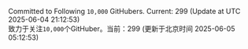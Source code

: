 Committed to Following `10,000` GitHubers. Current: <!-- FOLLOWING_COUNT -->299<!-- FOLLOWING_COUNT --> (Update at UTC <!-- LAST_UPDATED -->2025-06-04 21:12:53<!-- LAST_UPDATED -->)<br>
致力于关注`10,000`个GitHuber。当前：<!-- FOLLOWING_COUNT -->299<!-- FOLLOWING_COUNT --> (更新于北京时间 <!-- LAST_UPDATED_CST -->2025-06-05 05:12:53<!-- LAST_UPDATED_CST -->)
